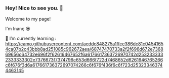 ### Hey! Nice to see you. 👋

Welcome to my page!

I'm Inanç 😎
<!--
**inanckaya/inanckaya** is a ✨ _special_ ✨ repository because its `README.md` (this file) appears on your GitHub profile.-->
🌱 I’m currently learning :
https://camo.githubusercontent.com/aeddc848275a1ffce386dc81c04541654ca07b2c43bbb8ad251085c962672aea/68747470733a2f2f696d672e736869656c64732e696f2f62616467652f6a6176617363726970742d2532333332333333302e7376673f7374796c653d666f722d7468652d6261646765266c6f676f3d6a617661736372697074266c6f676f436f6c6f723d253233463744463145 



